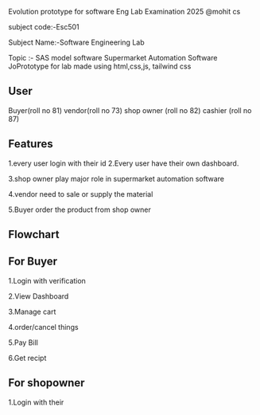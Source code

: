 Evolution prototype for software Eng Lab Examination 2025 @mohit cs

subject code:-Esc501 

Subject Name:-Software Engineering Lab  

Topic :- SAS model software
Supermarket Automation Software
JoPrototype for lab made using html,css,js, tailwind css

## User
Buyer(roll no 81)
vendor(roll no 73)
shop owner (roll no 82)
cashier (roll no 87)

## Features 
1.every user login with their id
2.Every user have their own dashboard.

3.shop owner play major role in supermarket automation software 

4.vendor need to sale or supply the material 

5.Buyer order the product from shop owner 

## Flowchart 

## For Buyer
1.Login with verification 

2.View Dashboard 

3.Manage cart

4.order/cancel things

5.Pay Bill

6.Get recipt

## For shopowner

1.Login with their 
